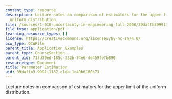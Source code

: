 ```yaml
---
content_type: resource
description: Lecture notes on comparison of estimators for the upper limit of the
  uniform distribution.
file: /courses/1-010-uncertainty-in-engineering-fall-2008/39daffb399911137c1da1c49b6180c73_app_19.pdf
file_type: application/pdf
learning_resource_types: []
license: https://creativecommons.org/licenses/by-nc-sa/4.0/
ocw_type: OCWFile
parent_title: Application Examples
parent_type: CourseSection
parent_uid: 71fd70ed-185c-332b-74e6-4e459fe7b890
resourcetype: Document
title: Parameter Estimation
uid: 39daffb3-9991-1137-c1da-1c49b6180c73
---
```

Lecture notes on comparison of estimators for the upper limit of the uniform distribution.